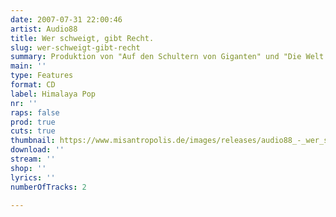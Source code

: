 ```yaml
---
date: 2007-07-31 22:00:46
artist: Audio88
title: Wer schweigt, gibt Recht.
slug: wer-schweigt-gibt-recht
summary: Produktion von "Auf den Schultern von Giganten" und "Die Welt ist in Ordnung"
main: ''
type: Features
format: CD
label: Himalaya Pop
nr: ''
raps: false
prod: true
cuts: true
thumbnail: https://www.misantropolis.de/images/releases/audio88_-_wer_schweigt_gibt_recht.jpg
download: ''
stream: ''
shop: ''
lyrics: ''
numberOfTracks: 2

---
```




